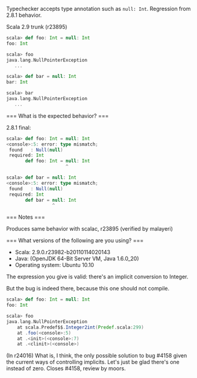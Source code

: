 Typechecker accepts type annotation such as `null: Int`. Regression from 2.8.1 behavior.

Scala 2.9 trunk (r23895)

```scala
scala> def foo: Int = null: Int
foo: Int

scala> foo
java.lang.NullPointerException
   ...

scala> def bar = null: Int
bar: Int

scala> bar
java.lang.NullPointerException
   ...
```

=== What is the expected behavior? ===

2.8.1 final:

```scala
scala> def foo: Int = null: Int
<console>:5: error: type mismatch;
 found   : Null(null)
 required: Int
       def foo: Int = null: Int
                      ^

scala> def bar = null: Int
<console>:5: error: type mismatch;
 found   : Null(null)
 required: Int
       def bar = null: Int
                 ^
```

=== Notes ===

Produces same behavior with scalac, r23895 (verified by malayeri)

=== What versions of the following are you using? ===
  - Scala: 2.9.0.r23982-b20110114020143
  - Java: (OpenJDK 64-Bit Server VM, Java 1.6.0_20)
  - Operating system: Ubuntu 10.10

The expression you give is valid: there's an implicit conversion to Integer.

But the bug is indeed there, because this one should not compile.
```scala
scala> def foo: Int = null: Int
foo: Int

scala> foo
java.lang.NullPointerException
	at scala.Predef$$.Integer2int(Predef.scala:299)
	at .foo(<console>:5)
	at .<init>(<console>:7)
	at .<clinit>(<console>)  
```
(In r24016) What is, I think, the only possible solution to bug #4158 given the
current ways of controlling implicits.  Let's just be glad there's one
instead of zero.  Closes #4158, review by moors.
